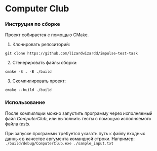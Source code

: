 # Computer Club

### Инструция по сборке
Проект собирается с помощью CMake.

1. Клонировать репозиторий:
```
git clone https://github.com/lizardwizardd/impulse-test-task
```
2. Сгенерировать файлы сборки:
```
cmake -S . -B ./build
```
3. Скомпилировать проект:
```
cmake --build ./build
```

### Использование
После компиляции можно запустить программу через исполняемый файл *ComputerClub*, или выполнить тесты с помощью исполняемого файла *tests*.

При запуске программы требуется указать путь к файлу входных данных в качестве аргумента командной строки. Например: `./build/debug/ComputerClub.exe ./sample_input.txt`
